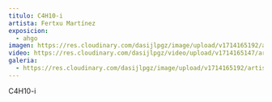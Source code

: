 ```yaml
---
titulo: C4H10-i
artista: Fertxu Martínez
exposicion:
  - ahgo
imagen: https://res.cloudinary.com/dasijlpgz/image/upload/v1714165192/artistas/Fertxu%20Mart%C3%ADnez%20-%20Expo%20en%20Santurtxi/C4H10-i/P1090419.jpg
video: https://res.cloudinary.com/dasijlpgz/video/upload/v1714165147/artistas/Fertxu%20Mart%C3%ADnez%20-%20Expo%20en%20Santurtxi/C4H10/Sin_t%C3%ADtulo_1.mp4
galeria:
  - https://res.cloudinary.com/dasijlpgz/image/upload/v1714165192/artistas/Fertxu%20Mart%C3%ADnez%20-%20Expo%20en%20Santurtxi/C4H10-i/P1090419.jpg
---
```

C4H10-i
